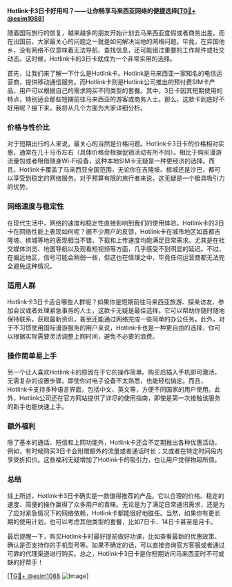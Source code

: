 **Hotlink卡3日卡好用吗？——让你畅享马来西亚网络的便捷选择[[TG💪+ @esim1088](https://t.me/s/esim1088)]**

随着国际旅行的恢复，越来越多的朋友开始计划去马来西亚度假或者商务出差。而在出国前，大家最关心的问题之一就是如何解决当地的网络问题。毕竟，在异国他乡，没有网络不仅意味着无法导航、查找信息，还可能错过重要的工作邮件或社交动态。这时候，Hotlink卡的3日卡就成为一个非常实用的选择。

首先，让我们来了解一下什么是Hotlink卡。Hotlink是马来西亚一家知名的电信运营商，提供移动通信服务。而Hotlink卡则是Hotlink公司推出的预付费SIM卡产品，用户可以根据自己的需求购买不同类型的套餐。其中，3日卡因其短期使用的特点，特别适合那些短期前往马来西亚的游客或商务人士。那么，这款卡到底好不好用呢？接下来，我将从几个方面为大家详细分析。

### **价格与性价比**
对于短期出行的人来说，最关心的当然是价格问题。Hotlink卡3日卡的价格相对实惠，通常在几十马币左右（具体价格会根据促销活动有所不同）。相比于购买漫游流量包或者租借随身Wi-Fi设备，这种本地SIM卡无疑是一种更经济的选择。而且，Hotlink卡覆盖了马来西亚全国范围，无论你在吉隆坡、槟城还是沙巴，都可以享受到稳定的网络服务。对于预算有限的旅行者来说，这无疑是一个极具吸引力的优势。

### **网络速度与稳定性**
在现代生活中，网络的速度和稳定性直接影响到我们的使用体验。Hotlink卡的3日卡在网络性能上表现如何呢？据不少用户的反馈，Hotlink卡在城市地区如首都吉隆坡、槟城等地的表现相当不错，下载和上传速度均能满足日常需求。尤其是在社交媒体浏览、地图导航以及观看短视频等方面，几乎感受不到明显的延迟。不过，在偏远地区，信号可能会稍弱一些，但这也在情理之中，毕竟任何运营商都无法完全避免这种情况。

### **适用人群**
Hotlink卡3日卡适合哪些人群呢？如果你是短期前往马来西亚旅游、探亲访友、参加会议或者处理紧急事务的人士，这款卡无疑是最佳选择。它可以帮助你随时随地保持联系，获取最新资讯，甚至还能通过网络完成一些简单的办公任务。此外，对于不习惯使用国际漫游服务的用户来说，Hotlink卡也是一种更自由的选择，你可以根据实际需要灵活调整上网时间，避免不必要的浪费。

### **操作简单易上手**
另一个让人喜欢Hotlink卡的原因在于它的操作简单。购买后插入手机即可激活，无需复杂的设置步骤。即使你对电子设备不太熟悉，也能轻松搞定。而且，Hotlink卡支持多种语言界面，包括中文、英文等，方便不同国家的用户使用。此外，Hotlink公司还在官方网站提供了详尽的使用指南，即使是第一次接触该服务的新手也能快速上手。

### **额外福利**
除了基本的通话、短信和上网功能外，Hotlink卡还会不定期推出各种优惠活动。例如，有时候购买3日卡会附赠额外的流量或者通话时长；又或者在特定时间段内享受折扣价。这些福利无疑增加了Hotlink卡的吸引力，也让用户觉得物超所值。

### **总结**
综上所述，Hotlink卡3日卡确实是一款值得推荐的产品。它以合理的价格、稳定的速度、简便的操作赢得了众多用户的青睐。无论是为了满足日常通讯需求，还是为了应对紧急情况下的网络依赖，Hotlink卡都能很好地胜任。当然，如果你有更长期的使用计划，也可以考虑其他类型的套餐，比如7日卡、14日卡甚至是月卡。

最后提醒一下，购买Hotlink卡时最好提前做好功课，比如查看最新的优惠政策、确认是否支持你的手机型号等。如果不确定的话，可以直接咨询官方客服或者通过可靠的代理渠道进行购买。总之，Hotlink卡3日卡是你短期访问马来西亚时不可或缺的好帮手！

[[TG💪+ @esim1088](https://t.me/s/esim1088) ![Image](https://i.postimg.cc/4NQfJmqS/Snipaste-2025-05-13-00-14-12.png)]